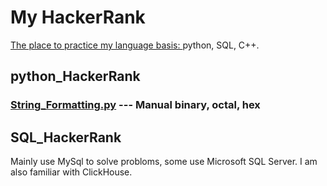 # My HackerRank
<a href="https://www.hackerrank.com/yyccmx">The place to practice my language basis: </a>python, SQL, C++.

## python_HackerRank
### [String_Formatting.py](https://github.com/yyccPhil/python_HackerRank/blob/main/String_Formatting.py) --- Manual binary, octal, hex

## SQL_HackerRank
Mainly use MySql to solve probloms, some use Microsoft SQL Server. I am also familiar with ClickHouse.
